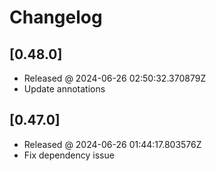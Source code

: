 # Changelog

## [0.48.0]

- Released @ 2024-06-26 02:50:32.370879Z
- Update annotations

## [0.47.0]

- Released @ 2024-06-26 01:44:17.803576Z
- Fix dependency issue
